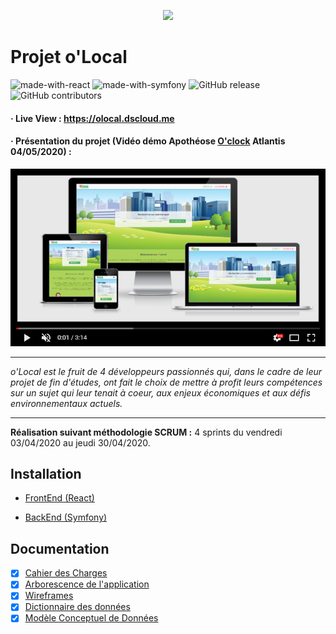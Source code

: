 <p align="center">
    <img src="images/logo.svg" height="80">
</p>

# Projet o'Local

![made-with-react](https://img.shields.io/badge/Made_with-React_/Redux-orange?style=flat)  ![made-with-symfony](https://img.shields.io/badge/Made_with-Symfony_5-blue?style=flat)  ![GitHub release](https://img.shields.io/badge/version-1.0.0-lightgrey?style=flat)  ![GitHub contributors](https://img.shields.io/badge/Contributors-4-success?style=flat)

#### &middot; Live View : https://olocal.dscloud.me

#### &middot; Présentation du projet (Vidéo démo Apothéose [O'clock](https://oclock.io/) Atlantis 04/05/2020) :

[![](docs/screenshot2.png)](https://youtu.be/FnQJcp6fqTo)

------------
*o'Local est le fruit de 4 développeurs passionnés qui, dans le cadre de leur projet de fin d'études, ont fait le choix de mettre à profit leurs compétences sur un sujet qui leur tenait à coeur, aux enjeux économiques et aux défis environnementaux actuels.*

---
__Réalisation suivant méthodologie SCRUM :__ 4 sprints du vendredi 03/04/2020 au jeudi 30/04/2020.


## Installation
- [FrontEnd (React)](React/README.md)

- [BackEnd (Symfony)](Symfony/README.md)

## Documentation
 - [x] [Cahier des Charges](https://docs.google.com/document/d/e/2PACX-1vTXsx7UtMEH58hmAPTSzNMw6BrWwMHIXkQII39RdvxkXYw-cpX3JwjNFrOAUVUnlndY45aoAZmixTdK/pub)
 - [x] [Arborescence de l'application](https://drive.google.com/open?id=1mfKCo4-czhFGs5a1QSPVSsrJTw3hOh-N)
 - [x] [Wireframes](https://drive.google.com/open?id=1c-OjwfQCO3-Vbw5DgRaZq7HcQK9SMqr0)
 - [x] [Dictionnaire des données](https://docs.google.com/document/d/e/2PACX-1vSQ-1eLBYbvF2JqJUGhP7U1Q086L1xA1b3P0JzEcfWIaaCDEusXUcatG_F378wDVvbJH0BhOUnuBrif/pub)
 - [x] [Modèle Conceptuel de Données](docs/MCD.svg)
